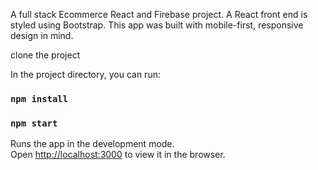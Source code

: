 A full stack Ecommerce React and Firebase project. A React front end is styled using Bootstrap. This app was built with mobile-first, responsive design in mind.

clone the project

In the project directory, you can run:

### `npm install`

### `npm start`

Runs the app in the development mode.<br>
Open [http://localhost:3000](http://localhost:3000) to view it in the browser.

